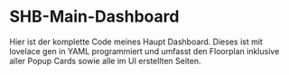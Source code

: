 # SHB-Main-Dashboard
Hier ist der komplette Code meines Haupt Dashboard. Dieses ist mit lovelace gen in YAML programmiert und umfasst den Floorplan inklusive aller Popup Cards sowie alle im UI erstellten Seiten.

